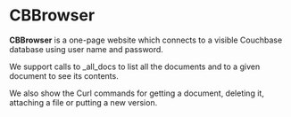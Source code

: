 # CBBrowser

**CBBrowser** is a one-page website which connects to a visible Couchbase database using user name and password.

We support calls to _all_docs to list all the documents and to a given document to see its contents.

We also show the Curl commands for getting a document, deleting it, attaching a file or putting a new version.
